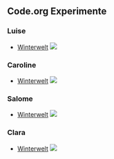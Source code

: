 ## Code.org Experimente 

### Luise

* [Winterwelt](https://studio.code.org/c/1181371192)
![](https://code.org/api/hour/certificate/_1_7da24fec62d93a894046e0654f8421ce.jpg)

### Caroline 

* [Winterwelt](https://studio.code.org/c/1181371284)
![](https://code.org/api/hour/certificate/_1_c18958baa14675ae77eb1085c2046aac.jpg)

### Salome 

* [Winterwelt](https://studio.code.org/c/1181373424)
![](https://code.org/api/hour/certificate/_1_c55db8a6b91b683ea371e628b424edb2.jpg)

### Clara
* [Winterwelt](https://studio.code.org/c/1181368650)
![](https://code.org/api/hour/certificate/_1_5866dded1c70b45c31f98d22a33c20e4.jpg)
